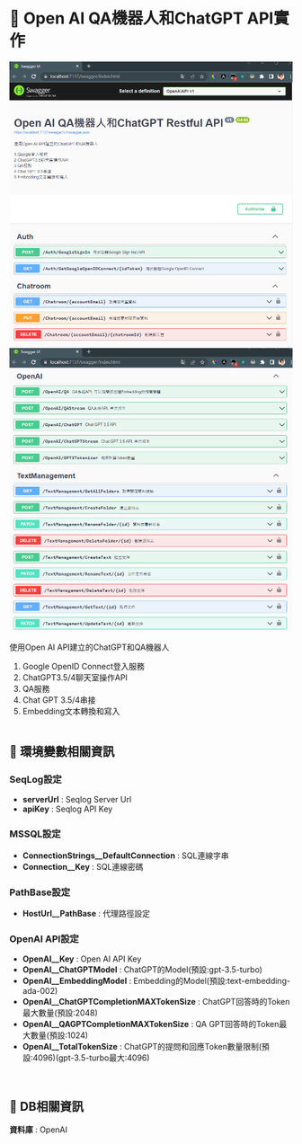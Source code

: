 
# 📌 **Open AI QA機器人和ChatGPT API實作**

![image](https://github.com/MomoChenisMe/OpenAIAPI/blob/main/DemoImage/OpenAIAPI-1.png)
![image](https://github.com/MomoChenisMe/OpenAIAPI/blob/main/DemoImage/OpenAIAPI-2.png)

使用Open AI API建立的ChatGPT和QA機器人<br>
1. Google OpenID Connect登入服務<br>
2. ChatGPT3.5/4聊天室操作API<br>
3. QA服務<br>
4. Chat GPT 3.5/4串接<br>
5. Embedding文本轉換和寫入<br><br>

## 📒 **環境變數相關資訊**

### SeqLog設定
- **serverUrl** : Seqlog Server Url
- **apiKey** : Seqlog API Key

### MSSQL設定
- **ConnectionStrings__DefaultConnection** : SQL連線字串
- **Connection__Key** : SQL連線密碼

### PathBase設定
- **HostUrl__PathBase** : 代理路徑設定

### OpenAI API設定
- **OpenAI__Key** : Open AI API Key
- **OpenAI__ChatGPTModel** : ChatGPT的Model(預設:gpt-3.5-turbo)
- **OpenAI__EmbeddingModel** : Embedding的Model(預設:text-embedding-ada-002)
- **OpenAI__ChatGPTCompletionMAXTokenSize** : ChatGPT回答時的Token最大數量(預設:2048)
- **OpenAI__QAGPTCompletionMAXTokenSize** : QA GPT回答時的Token最大數量(預設:1024)
- **OpenAI__TotalTokenSize** : ChatGPT的提問和回應Token數量限制(預設:4096)(gpt-3.5-turbo最大:4096)
<br>

## 📒 **DB相關資訊**

**資料庫** : OpenAI



